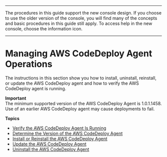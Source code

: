 --------

 The procedures in this guide support the new console design\. If you choose to use the older version of the console, you will find many of the concepts and basic procedures in this guide still apply\. To access help in the new console, choose the information icon\. 

--------

# Managing AWS CodeDeploy Agent Operations<a name="codedeploy-agent-operations"></a>

The instructions in this section show you how to install, uninstall, reinstall, or update the AWS CodeDeploy agent and how to verify the AWS CodeDeploy agent is running\.

**Important**  
 The minimum supported version of the AWS CodeDeploy Agent is 1\.0\.1\.1458\. Use of an earlier AWS CodeDeploy agent may cause deployments to fail\. 

**Topics**
+ [Verify the AWS CodeDeploy Agent Is Running](codedeploy-agent-operations-verify.md)
+ [Determine the Version of the AWS CodeDeploy Agent](codedeploy-agent-operations-version.md)
+ [Install or Reinstall the AWS CodeDeploy Agent](codedeploy-agent-operations-install.md)
+ [Update the AWS CodeDeploy Agent](codedeploy-agent-operations-update.md)
+ [Uninstall the AWS CodeDeploy Agent](codedeploy-agent-operations-uninstall.md)